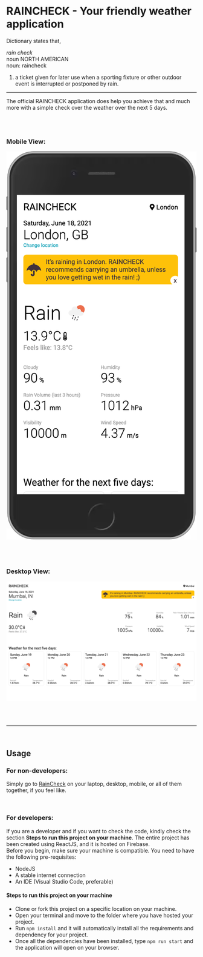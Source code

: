 # RAINCHECK - Your friendly weather application

Dictionary states that,

<i>rain check</i>
<br />
noun NORTH AMERICAN
<br />
noun: raincheck
1. a ticket given for later use when a sporting fixture or other outdoor event is interrupted or postponed by rain.

<hr />

The official RAINCHECK application does help you achieve that and much more with a simple check over the weather over the next 5 days.

<br />
<br />

### Mobile View:
![RAINCHECK-Mobile](assets/images/Raincheck-Mobile-Home-London.png)

<br />
<br />

### Desktop View:
![RAINCHECK-Desktop](assets/images/Raincheck-Desktop-Home-Mumbai.png)

<br />
<br />

<hr />

<br />

## Usage
### For non-developers:
Simply go to [RainCheck](https://raincheck-b5a57.web.app/) on your laptop, desktop, mobile, or all of them together, if you feel like.

<br />

### For developers:
If you are a developer and if you want to check the code, kindly check the section <b>Steps to run this project on your machine</b>. The entire project has been created using ReactJS, and it is hosted on Firebase.
<br />
Before you begin, make sure your machine is compatible. You need to have the following pre-requisites:

- NodeJS
- A stable internet connection
- An IDE (Visual Studio Code, preferable)

#### Steps to run this project on your machine

- Clone or fork this project on a specific location on your machine.
- Open your terminal and move to the folder where you have hosted your project.
- Run `npm install` and it will automatically install all the requirements and dependency for your project.
- Once all the dependencies have been installed, type `npm run start` and the application will open on your browser.
